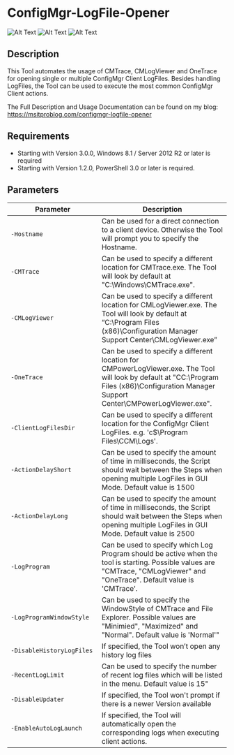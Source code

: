 # ConfigMgr-LogFile-Opener
![Alt Text](https://msitproblog.com/wp-content/uploads/2020/10/configmgr_logfile_opener_3.0.0_part1.jpg)
![Alt Text](https://msitproblog.com/wp-content/uploads/2020/10/configmgr_logfile_opener_3.0.0_part2.jpg)
![Alt Text](https://msitproblog.com/wp-content/uploads/2020/10/configmgr_logfile_opener_3.0.0_part3.jpg)

## Description
This Tool automates the usage of CMTrace, CMLogViewer and OneTrace for opening single or multiple ConfigMgr Client LogFiles. Besides handling LogFiles, the Tool can be used to execute the most common ConfigMgr Client actions.

The Full Description and Usage Documentation can be found on my blog: https://msitproblog.com/configmgr-logfile-opener

## Requirements
* Starting with Version 3.0.0, Windows 8.1 / Server 2012 R2 or later is required
* Starting with Version 1.2.0, PowerShell 3.0 or later is required.

## Parameters
&nbsp;&nbsp;&nbsp;&nbsp;&nbsp;&nbsp;&nbsp;&nbsp;&nbsp;&nbsp;&nbsp;&nbsp;&nbsp;Parameter&nbsp;&nbsp;&nbsp;&nbsp;&nbsp;&nbsp;&nbsp;&nbsp;&nbsp;&nbsp;&nbsp;&nbsp;&nbsp; | Description
------------ | -------------
`-Hostname` |  Can be used for a direct connection to a client device. Otherwise the Tool will prompt you to specify the Hostname.
`-CMTrace` |  Can be used to specify a different location for CMTrace.exe. The Tool will look by default at "C:\Windows\CMTrace.exe".
`-CMLogViewer` |  Can be used to specify a different location for CMLogViewer.exe. The Tool will look by default at “C:\Program Files (x86)\Configuration Manager Support Center\CMLogViewer.exe”
`-OneTrace` |  Can be used to specify a different location for CMPowerLogViewer.exe. The Tool will look by default at "CC:\Program Files (x86)\Configuration Manager Support Center\CMPowerLogViewer.exe".
`-ClientLogFilesDir` |  Can be used to specify a different location for the ConfigMgr Client LogFiles. e.g. 'c$\Program Files\CCM\Logs'.
`-ActionDelayShort` |  Can be used to specify the amount of time in milliseconds, the Script should wait between the Steps when opening multiple LogFiles in GUI Mode. Default value is 1500
`-ActionDelayLong` |  Can be used to specify the amount of time in milliseconds, the Script should wait between the Steps when opening multiple LogFiles in GUI Mode. Default value is 2500
`-LogProgram` | Can be used to specify which Log Program should be active when the tool is starting. Possible values are "CMTrace, "CMLogViewer" and "OneTrace". Default value is 'CMTrace'.
`-LogProgramWindowStyle` |  Can be used to specify the WindowStyle of CMTrace and File Explorer. Possible values are "Minimied", "Maximized" and "Normal". Default value is 'Normal'"
`-DisableHistoryLogFiles` |  If specified, the Tool won’t open any history log files
`-RecentLogLimit` |  Can be used to specify the number of recent log files which will be listed in the menu. Default value is 15"
`-DisableUpdater` |  If specified, the Tool won't prompt if there is a newer Version available
`-EnableAutoLogLaunch` |  If specified, the Tool will automatically open the corresponding logs when executing client actions.
